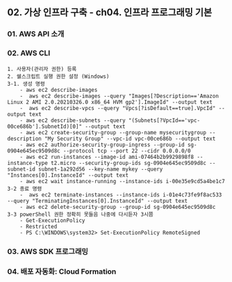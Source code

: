 ## 02. 가상 인프라 구축 - ch04. 인프라 프로그래밍 기본

### 01. AWS API 소개

### 02. AWS CLI
    1. 사용자(관리자 권한) 등록
    2. 쉘스크립트 실행 권한 설정 (Windows)
    3-1. 생성 명령
        - aws ec2 describe-images
        -  aws ec2 describe-images --query "Images[?Description=='Amazon Linux 2 AMI 2.0.20210326.0 x86_64 HVM gp2'].ImageId" --output text
        -  aws ec2 describe-vpcs --query "Vpcs[?isDefault==true].VpcId" --output text
        - aws ec2 describe-subnets --query "(Subnets[?VpcId=='vpc-00ce686b'].SubnetId)[0]" --output text
        - aws ec2 create-security-group --group-name mysecuritygroup --description "My Security Group" --vpc-id vpc-00ce686b --output text
        - aws ec2 authorize-security-group-ingress --group-id sg-0904e645ec9509d8c --protocol tcp --port 22 --cidr 0.0.0.0/0
        - aws ec2 run-instances --image-id ami-07464b2b9929898f8 --instance-type t2.micro --security-group-ids sg-0904e645ec9509d8c --subnet-id subnet-1a292d56 --key-name mykey --query "Instances[0].InstanceId" --output text
        - aws ec2 wait instance-running --instance-ids i-00e35e9cd5a4be1c7
    3-2 종료 명령
        -  aws ec2 terminate-instances --instance-ids i-01e4c73fe9f8ac533 --query "TerminatingInstances[0].InstanceId" --output text
        - aws ec2 delete-security-group --group-id sg-0904e645ec9509d8c
    3-3 powerShell 권한 정확히 못들음 나중에 다시듣자 3시쯤
        - Get-ExecutionPolicy
        - Restricted
        - PS C:\WINDOWS\system32> Set-ExecutionPolicy RemoteSigned

### 03. AWS SDK 프로그래밍

### 04. 배포 자동화: Cloud Formation
